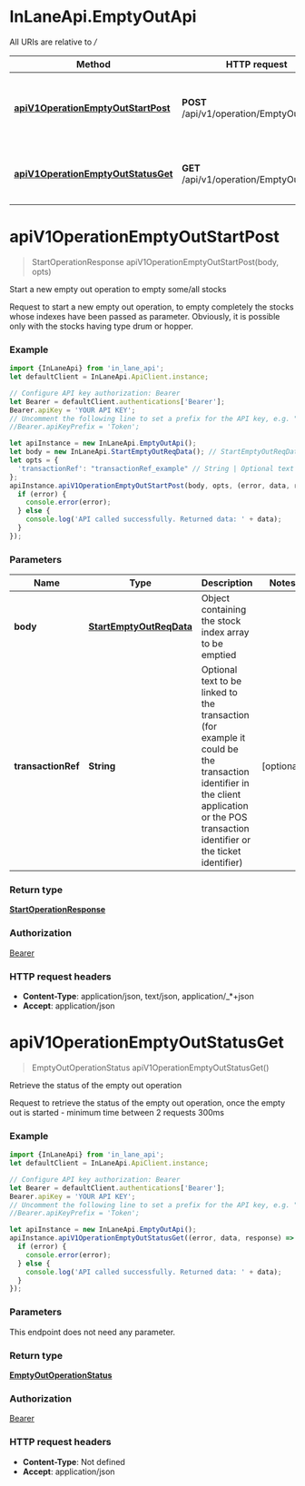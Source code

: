 # InLaneApi.EmptyOutApi

All URIs are relative to */*

Method | HTTP request | Description
------------- | ------------- | -------------
[**apiV1OperationEmptyOutStartPost**](EmptyOutApi.md#apiV1OperationEmptyOutStartPost) | **POST** /api/v1/operation/EmptyOut/start | Start a new empty out operation to empty some/all stocks
[**apiV1OperationEmptyOutStatusGet**](EmptyOutApi.md#apiV1OperationEmptyOutStatusGet) | **GET** /api/v1/operation/EmptyOut/status | Retrieve the status of the empty out operation

<a name="apiV1OperationEmptyOutStartPost"></a>
# **apiV1OperationEmptyOutStartPost**
> StartOperationResponse apiV1OperationEmptyOutStartPost(body, opts)

Start a new empty out operation to empty some/all stocks

Request to start a new empty out operation, to empty completely the stocks whose indexes have been passed as parameter.  Obviously, it is possible only with the stocks having type drum or hopper.

### Example
```javascript
import {InLaneApi} from 'in_lane_api';
let defaultClient = InLaneApi.ApiClient.instance;

// Configure API key authorization: Bearer
let Bearer = defaultClient.authentications['Bearer'];
Bearer.apiKey = 'YOUR API KEY';
// Uncomment the following line to set a prefix for the API key, e.g. "Token" (defaults to null)
//Bearer.apiKeyPrefix = 'Token';

let apiInstance = new InLaneApi.EmptyOutApi();
let body = new InLaneApi.StartEmptyOutReqData(); // StartEmptyOutReqData | Object containing the stock index array to be emptied
let opts = { 
  'transactionRef': "transactionRef_example" // String | Optional text to be linked to the transaction (for example it could be the transaction identifier in the client application or the POS transaction identifier or the ticket identifier)
};
apiInstance.apiV1OperationEmptyOutStartPost(body, opts, (error, data, response) => {
  if (error) {
    console.error(error);
  } else {
    console.log('API called successfully. Returned data: ' + data);
  }
});
```

### Parameters

Name | Type | Description  | Notes
------------- | ------------- | ------------- | -------------
 **body** | [**StartEmptyOutReqData**](StartEmptyOutReqData.md)| Object containing the stock index array to be emptied | 
 **transactionRef** | **String**| Optional text to be linked to the transaction (for example it could be the transaction identifier in the client application or the POS transaction identifier or the ticket identifier) | [optional] 

### Return type

[**StartOperationResponse**](StartOperationResponse.md)

### Authorization

[Bearer](../README.md#Bearer)

### HTTP request headers

 - **Content-Type**: application/json, text/json, application/_*+json
 - **Accept**: application/json

<a name="apiV1OperationEmptyOutStatusGet"></a>
# **apiV1OperationEmptyOutStatusGet**
> EmptyOutOperationStatus apiV1OperationEmptyOutStatusGet()

Retrieve the status of the empty out operation

Request to retrieve the status of the empty out operation, once the empty out is started - minimum time between 2 requests 300ms

### Example
```javascript
import {InLaneApi} from 'in_lane_api';
let defaultClient = InLaneApi.ApiClient.instance;

// Configure API key authorization: Bearer
let Bearer = defaultClient.authentications['Bearer'];
Bearer.apiKey = 'YOUR API KEY';
// Uncomment the following line to set a prefix for the API key, e.g. "Token" (defaults to null)
//Bearer.apiKeyPrefix = 'Token';

let apiInstance = new InLaneApi.EmptyOutApi();
apiInstance.apiV1OperationEmptyOutStatusGet((error, data, response) => {
  if (error) {
    console.error(error);
  } else {
    console.log('API called successfully. Returned data: ' + data);
  }
});
```

### Parameters
This endpoint does not need any parameter.

### Return type

[**EmptyOutOperationStatus**](EmptyOutOperationStatus.md)

### Authorization

[Bearer](../README.md#Bearer)

### HTTP request headers

 - **Content-Type**: Not defined
 - **Accept**: application/json

